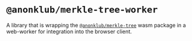 # `@anonklub/merkle-tree-worker`

A library that is wrapping the [`@anonklub/merkle-tree`](https://github.com/anonklub/anonklub/tree/main/merkle-tree-wasm) wasm package in a web-worker for integration into the browser client.
